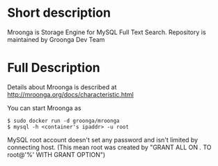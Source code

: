 # Short description

Mroonga is Storage Engine for MySQL Full Text Search. Repository is maintained by Groonga Dev Team


# Full Description

Details about Mroonga is described at http://mroonga.org/docs/characteristic.html

You can start Mroonga as
```
$ sudo docker run -d groonga/mroonga
$ mysql -h <container's ipaddr> -u root
```

MySQL root account doesn't set any password and isn't limited by connecting host.
(This mean root was created by "GRANT ALL ON *.* TO root@'%' WITH GRANT OPTION")


